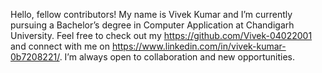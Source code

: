 Hello, fellow contributors! My name is Vivek Kumar and I’m currently pursuing a Bachelor’s degree in Computer Application at Chandigarh University. Feel free to check out my https://github.com/Vivek-04022001 and connect with me on https://www.linkedin.com/in/vivek-kumar-0b7208221/. I’m always open to collaboration and new opportunities.